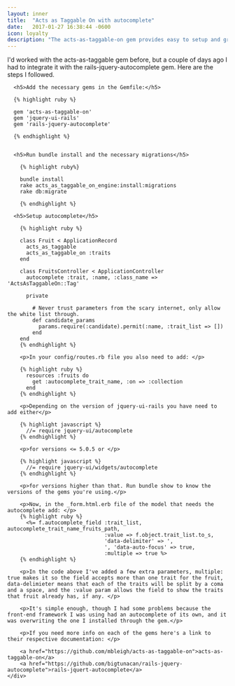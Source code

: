 ```yaml
---
layout: inner
title:  "Acts as Taggable On with autocomplete"
date:   2017-01-27 16:38:44 -0600
icon: loyalty
description: "The acts-as-taggable-on gem provides easy to setup and great ux for tagging anytype of object when paired with the rails-jquery-autocomplete gem."
---
```


<div class="">
  <section class="section--center mdl-grid mdl-grid--no-spacing">
    <div class="mdl-cell mdl-cell--12-col">
    	<p>I'd worked with the acts-as-taggable gem before, but a couple of days ago I had to integrate it with the rails-jquery-autocomplete gem. Here are the steps I followed.</p>

      <h5>Add the necessary gems in the Gemfile:</h5>
      
      {% highlight ruby %}

      gem 'acts-as-taggable-on'
      gem 'jquery-ui-rails'
      gem 'rails-jquery-autocomplete'

      {% endhighlight %}
      
      
      <h5>Run bundle install and the necessary migrations</h5>

        {% highlight ruby%}

        bundle install
        rake acts_as_taggable_on_engine:install:migrations
        rake db:migrate

        {% endhighlight %}

      <h5>Setup autocomplete</h5>

        {% highlight ruby %}

        class Fruit < ApplicationRecord
          acts_as_taggable
          acts_as_taggable_on :traits
        end

        class FruitsController < ApplicationController
          autocomplete :trait, :name, :class_name => 'ActsAsTaggableOn::Tag'

          private
          
            # Never trust parameters from the scary internet, only allow the white list through.
            def candidate_params
              params.require(:candidate).permit(:name, :trait_list => [])
            end
        end
        {% endhighlight %}

        <p>In your config/routes.rb file you also need to add: </p>

        {% highlight ruby %}
          resources :fruits do
            get :autocomplete_trait_name, :on => :collection
          end
        {% endhighlight %}

        <p>Depending on the version of jquery-ui-rails you have need to add either</p>

        {% highlight javascript %}
          //= require jquery-ui/autocomplete
        {% endhighlight %}

        <p>for versions <= 5.0.5 or </p>

        {% highlight javascript %}
          //= require jquery-ui/widgets/autocomplete
        {% endhighlight %}

        <p>for versions higher than that. Run bundle show to know the versions of the gems you're using.</p>

        <p>Now, in the _form.html.erb file of the model that needs the autocomplete add: </p>
        {% highlight ruby %}
          <%= f.autocomplete_field :trait_list, autocomplete_trait_name_fruits_path, 
                                   :value => f.object.trait_list.to_s, 
                                   'data-delimiter' => ', 
                                   ', 'data-auto-focus' => true,
                                   :multiple => true %>
        {% endhighlight %}

        <p>In the code above I've added a few extra parameters, multiple: true makes it so the field accepts more than one trait for the fruit, data-delimieter means that each of the traits will be split by a coma and a space, and the :value param allows the field to show the traits that fruit already has, if any. </p>

        <p>It's simple enough, though I had some problems because the front-end framework I was using had an autocomplete of its own, and it was overwriting the one I installed through the gem.</p>

        <p>If you need more info on each of the gems here's a link to their respective documentation: </p>

        <a href="https://github.com/mbleigh/acts-as-taggable-on">acts-as-taggable-on</a>
        <a href="https://github.com/bigtunacan/rails-jquery-autocomplete">rails-jquert-autocomplete</a>
    </div>
  </section>
</div>